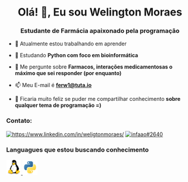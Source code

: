 <h1 align="center">Olá! 👋, Eu sou Welington Moraes</h1>
<h3 align="center">Estudante de Farmácia apaixonado pela programação</h3>

- 🔭 Atualmente estou trabalhando em aprender

- 🌱 Estudando **Python com foco em bioinformática**

- 💬 Me pergunte sobre **Farmacos, interações medicamentosas o máximo que sei responder (por enquanto)**

- 📫 Meu E-mail é **ferw1@tuta.io**

- 🤝 Ficaria muito feliz se puder me compartilhar conhecimento **sobre qualquer tema de programação =)**

<h3 align="left">Contato:</h3>
<p align="left">
<a href="https://linkedin.com/in/https://www.linkedin.com/in/weligtonmoraes/" target="blank"><img align="center" src="https://raw.githubusercontent.com/rahuldkjain/github-profile-readme-generator/master/src/images/icons/Social/linked-in-alt.svg" alt="https://www.linkedin.com/in/weligtonmoraes/" height="30" width="40" /></a>
<a href="https://discord.gg/infaao#2640" target="blank"><img align="center" src="https://raw.githubusercontent.com/rahuldkjain/github-profile-readme-generator/master/src/images/icons/Social/discord.svg" alt="infaao#2640" height="30" width="40" /></a>
</p>

<h3 align="left">Languagues que estou buscando conhecimento</h3>
<p align="left"> <a href="https://www.linux.org/" target="_blank" rel="noreferrer"> <img src="https://raw.githubusercontent.com/devicons/devicon/master/icons/linux/linux-original.svg" alt="linux" width="40" height="40"/> </a> <a href="https://www.python.org" target="_blank" rel="noreferrer"> <img src="https://raw.githubusercontent.com/devicons/devicon/master/icons/python/python-original.svg" alt="python" width="40" height="40"/> </a> </p>


